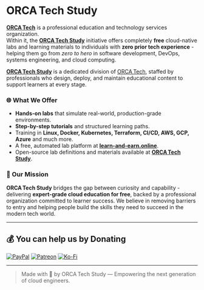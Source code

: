 # ORCA Tech Study

[**ORCA Tech**](https://github.com/ORCATech-cloud) is a professional education and technology services organization.<br>
Within it, the [**ORCA Tech Study**](https://github.com/study-ORCATech-cloud) initiative offers completely **free** cloud-native labs and learning materials to individuals with **zero prior tech experience** - helping them go from *zero to hero* in software development, DevOps, systems engineering, and cloud computing.

[**ORCA Tech Study**](https://github.com/study-ORCATech-cloud) is a dedicated division of [ORCA Tech](https://github.com/ORCATech-cloud), staffed by professionals who design, deploy, and maintain educational content to support learners at every stage.

### 🌐 What We Offer

- **Hands-on labs** that simulate real-world, production-grade environments.
- **Step-by-step tutorials** and structured learning paths.
- Training in **Linux, Docker, Kubernetes, Terraform, CI/CD, AWS, GCP, Azure** and much more.
- A free, automated lab platform at [**learn-and-earn.online**](https://learn-and-earn.online).
- Open-source lab definitions and materials available at [**ORCA Tech Study**](https://github.com/study-ORCATech-cloud).

### 🚀 Our Mission

**ORCA Tech Study** bridges the gap between curiosity and capability - delivering **expert-grade cloud education for free**, backed by a professional organization committed to learner success. We believe in removing barriers to entry and helping people build the skills they need to succeed in the modern tech world.

---

## 💰 You can help us by Donating
[![PayPal](https://img.shields.io/badge/PayPal-00457C?style=for-the-badge&logo=paypal&logoColor=white)](https://paypal.me/ORCATechCloud) 
[![Patreon](https://img.shields.io/badge/Patreon-F96854?style=for-the-badge&logo=patreon&logoColor=white)](README.md)
[![Ko-Fi](https://img.shields.io/badge/Ko--fi-F16061?style=for-the-badge&logo=ko-fi&logoColor=white)](https://ko-fi.com/orcatechcloud) 
  
---

> Made with 💙 by ORCA Tech Study — Empowering the next generation of cloud engineers.
